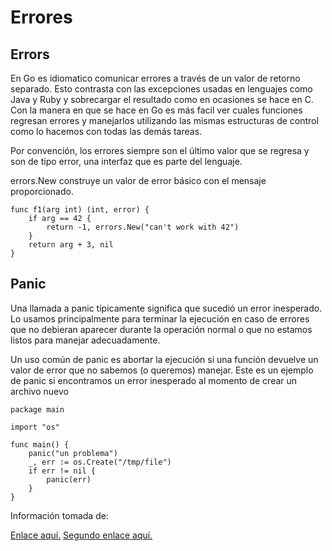 <h1>Errores</h1>

<h2>Errors</h2>

<p>En Go es idiomatico comunicar errores a través de un valor de retorno separado. Esto contrasta con las excepciones usadas en lenguajes como Java y Ruby y sobrecargar el resultado como en ocasiones se hace en C. Con la manera en que se hace en Go es más facil ver cuales funciones regresan errores y manejarlos utilizando las mismas estructuras de control como lo hacemos con todas las demás tareas.</p>

<p>Por convención, los errores siempre son el último valor que se regresa y son de tipo error, una interfaz que es parte del lenguaje.</p>

<p>errors.New construye un valor de error básico con el mensaje proporcionado.</p>

```
func f1(arg int) (int, error) {
    if arg == 42 {
        return -1, errors.New("can't work with 42")
    }
    return arg + 3, nil
}

```

<h2>Panic</h2>

<p>Una llamada a panic típicamente significa que sucedió un error inesperado. Lo usamos principalmente para terminar la ejecución en caso de errores que no debieran aparecer durante la operación normal o que no estamos listos para manejar adecuadamente.</p>

<p>Un uso común de panic es abortar la ejecución si una función devuelve un valor de error que no sabemos (o queremos) manejar. Este es un ejemplo de panic si encontramos un error inesperado al momento de crear un archivo nuevo</p>

```
package main

import "os"

func main() {
    panic("un problema")
    _, err := os.Create("/tmp/file")
    if err != nil {
        panic(err)
    }
}

```




<p> Información tomada de: </p>
<a href="http://goconejemplos.com/panic">Enlace aquí.</a>
<a href="http://memoriascimted.com/wp-content/uploads/2021/08/Programacion-estructurada-en-Go-lang.pdf">Segundo enlace aquí.</a>